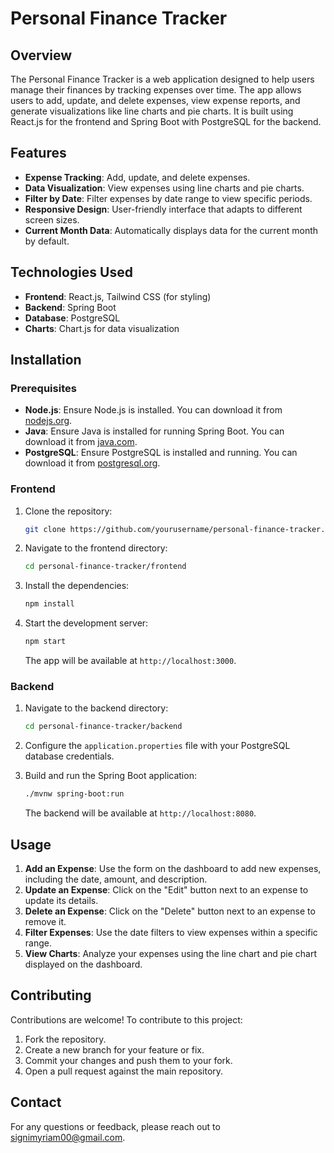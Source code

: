 # Personal Finance Tracker

## Overview

The Personal Finance Tracker is a web application designed to help users manage their finances by tracking expenses over time. The app allows users to add, update, and delete expenses, view expense reports, and generate visualizations like line charts and pie charts. It is built using React.js for the frontend and Spring Boot with PostgreSQL for the backend.

## Features

- **Expense Tracking**: Add, update, and delete expenses.
- **Data Visualization**: View expenses using line charts and pie charts.
- **Filter by Date**: Filter expenses by date range to view specific periods.
- **Responsive Design**: User-friendly interface that adapts to different screen sizes.
- **Current Month Data**: Automatically displays data for the current month by default.

## Technologies Used

- **Frontend**: React.js, Tailwind CSS (for styling)
- **Backend**: Spring Boot
- **Database**: PostgreSQL
- **Charts**: Chart.js for data visualization

## Installation

### Prerequisites

- **Node.js**: Ensure Node.js is installed. You can download it from [nodejs.org](https://nodejs.org/).
- **Java**: Ensure Java is installed for running Spring Boot. You can download it from [java.com](https://www.java.com/).
- **PostgreSQL**: Ensure PostgreSQL is installed and running. You can download it from [postgresql.org](https://www.postgresql.org/).

### Frontend

1. Clone the repository:

   ```bash
   git clone https://github.com/yourusername/personal-finance-tracker.git
   ```

2. Navigate to the frontend directory:

   ```bash
   cd personal-finance-tracker/frontend
   ```

3. Install the dependencies:

   ```bash
   npm install
   ```

4. Start the development server:

   ```bash
   npm start
   ```

   The app will be available at `http://localhost:3000`.

### Backend

1. Navigate to the backend directory:

   ```bash
   cd personal-finance-tracker/backend
   ```

2. Configure the `application.properties` file with your PostgreSQL database credentials.

3. Build and run the Spring Boot application:

   ```bash
   ./mvnw spring-boot:run
   ```

   The backend will be available at `http://localhost:8080`.

## Usage

1. **Add an Expense**: Use the form on the dashboard to add new expenses, including the date, amount, and description.
2. **Update an Expense**: Click on the "Edit" button next to an expense to update its details.
3. **Delete an Expense**: Click on the "Delete" button next to an expense to remove it.
4. **Filter Expenses**: Use the date filters to view expenses within a specific range.
5. **View Charts**: Analyze your expenses using the line chart and pie chart displayed on the dashboard.

## Contributing

Contributions are welcome! To contribute to this project:

1. Fork the repository.
2. Create a new branch for your feature or fix.
3. Commit your changes and push them to your fork.
4. Open a pull request against the main repository.


## Contact

For any questions or feedback, please reach out to [signimyriam00@gmail.com](mailto:your-email@example.com).

